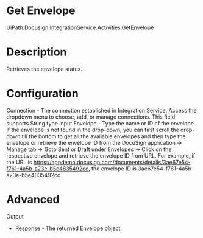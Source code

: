 ﻿# Get Envelope

UiPath.Docusign.IntegrationService.Activities.GetEnvelope

# Description

Retrieves the envelope status.

# Configuration

Connection - The connection established in Integration Service. Access the dropdown menu to choose, add, or manage connections. This field supports String type input.Envelope - Type the name or ID of the envelope. If the envelope is not found in the drop-down, you can first scroll the drop-down till the bottom to get all the available envelopes and then type the envelope or retrieve the envelope ID from the DocuSign application -> Manage tab -> Goto Sent or Draft under Envelopes -> Click on the respective envelope and retrieve the envelope ID from URL. For example, if the URL is https://appdemo.docusign.com/documents/details/3ae67e54-f761-4a5b-a23e-b5e4835492cc, the envelope ID is 3ae67e54-f761-4a5b-a23e-b5e4835492cc.

# Advanced

Output

* Response - The returned Envelope object.
